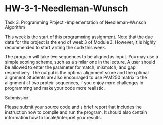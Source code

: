 # HW-3-1-Needleman-Wunsch
Task 3. Programming Project -Implementation of Needleman-Wunsch Algorithm

This week is the start of this programming assignment. Note that the due date for this project is the end of week 3 of Module 3. However, it is highly recommended to start writing the code this week.

The program will take two sequences to be aligned as input. You may use a simple scoring scheme, such as a similar one in the lecture. A user should be allowed to enter the parameter for match, mismatch, and gap respectively. The output is the optimal alignment score and the optimal alignment. Students are also encouraged to use PAM250 matrix to the alignment of two protein sequences, if you enjoy more challenges in programming and make your code more realistic. 

Submission:

Please submit your source code and a brief report that includes the instruction how to compile and run the program. It should also contain information how to locate/interpret your results.